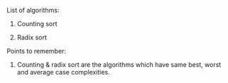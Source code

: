 List of algorithms: 

1. Counting sort 

2. Radix sort


Points to remember:

1. Counting & radix sort are the algorithms which have same best, worst and average case complexities.